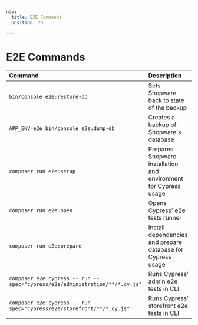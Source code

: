```yaml
---
nav:
  title: E2E Commands
  position: 20

---
```


# E2E Commands

| Command                               | Description                                                      |
|:--------------------------------------|:-----------------------------------------------------------------|
| `bin/console e2e:restore-db`          | Sets Shopware back to state of the backup                        |
| `APP_ENV=e2e bin/console e2e:dump-db` | Creates a backup of Shopware's database                          |
| `composer run e2e:setup`              | Prepares Shopware installation and environment for Cypress usage |
| `composer run e2e:open`               | Opens Cypress' e2e tests runner                                  |
| `composer run e2e:prepare`            | Install dependencies and prepare database for Cypress usage      |
| `composer e2e:cypress -- run --spec="cypress/e2e/administration/**/*.cy.js"`          | Runs Cypress' admin e2e tests in CLI                             |
| `composer e2e:cypress -- run --spec="cypress/e2e/storefront/**/*.cy.js"`     | Runs Cypress' storefront e2e tests in CLI                        |
